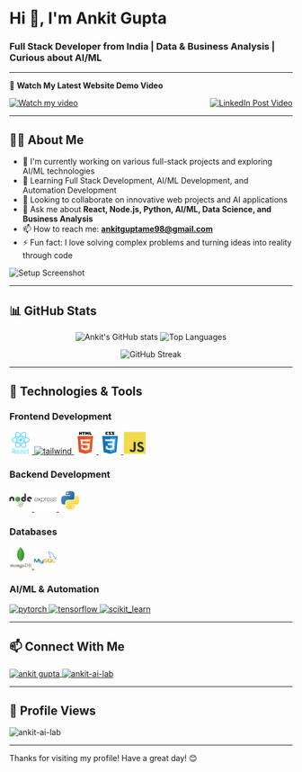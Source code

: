 # Hi 👋, I'm Ankit Gupta
### Full Stack Developer from India | Data & Business Analysis | Curious about AI/ML

---

🎥 **Watch My Latest Website Demo Video**
<div style="display: flex; justify-content: space-between; width: 100%;">
  <a href="https://youtu.be/5Kl27qNLhaE?si=wPQpE1CsRw9eRyT-" target="_blank">
    <img src="https://img.youtube.com/vi/5Kl27qNLhaE/0.jpg" alt="Watch my video" width="48%" />
  </a>

  <a href="https://www.linkedin.com/feed/update/urn:li:ugcPost:7363616058210971651" target="_blank">
    <img src="https://via.placeholder.com/500x250" alt="LinkedIn Post Video" width="48%" />
  </a>
</div>

---

## 👨‍💻 About Me
- 🔭 I'm currently working on various full-stack projects and exploring AI/ML technologies
- 🌱 Learning Full Stack Development, AI/ML Development, and Automation Development
- 👯 Looking to collaborate on innovative web projects and AI applications
- 💬 Ask me about **React, Node.js, Python, AI/ML, Data Science, and Business Analysis**
- 📫 How to reach me: **ankitguptame98@gmail.com**
- ⚡ Fun fact: I love solving complex problems and turning ideas into reality through code

![Setup Screenshot](https://raw.githubusercontent.com/MayuR397/MayuR397/main/git.jpg)

---

## 📊 GitHub Stats
<p align="center"> 
  <img src="https://github-readme-stats.vercel.app/api?username=ankit-ai-lab&show_icons=true&theme=radical" alt="Ankit's GitHub stats" height="160" /> 
  <img src="https://github-readme-stats.vercel.app/api/top-langs/?username=ankit-ai-lab&layout=compact&theme=radical" alt="Top Languages" height="160" /> 
</p>
<p align="center"> 
  <img src="https://github-readme-streak-stats.herokuapp.com/?user=ankit-ai-lab&theme=radical" alt="GitHub Streak" /> 
</p>

---

## 🔧 Technologies & Tools

### Frontend Development
<p align="left"> 
  <a href="https://reactjs.org/" target="_blank" rel="noreferrer"> 
    <img src="https://raw.githubusercontent.com/devicons/devicon/master/icons/react/react-original-wordmark.svg" alt="react" width="40" height="40"/> 
  </a> 
  <a href="https://tailwindcss.com/" target="_blank" rel="noreferrer"> 
    <img src="https://www.vectorlogo.zone/logos/tailwindcss/tailwindcss-icon.svg" alt="tailwind" width="40" height="40"/> 
  </a> 
  <a href="https://www.w3.org/html/" target="_blank" rel="noreferrer"> 
    <img src="https://raw.githubusercontent.com/devicons/devicon/master/icons/html5/html5-original-wordmark.svg" alt="html5" width="40" height="40"/> 
  </a> 
  <a href="https://www.w3schools.com/css/" target="_blank" rel="noreferrer"> 
    <img src="https://raw.githubusercontent.com/devicons/devicon/master/icons/css3/css3-original-wordmark.svg" alt="css3" width="40" height="40"/> 
  </a> 
  <a href="https://developer.mozilla.org/en-US/docs/Web/JavaScript" target="_blank" rel="noreferrer"> 
    <img src="https://raw.githubusercontent.com/devicons/devicon/master/icons/javascript/javascript-original.svg" alt="javascript" width="40" height="40"/> 
  </a> 
</p>

### Backend Development
<p align="left"> 
  <a href="https://nodejs.org" target="_blank" rel="noreferrer"> 
    <img src="https://raw.githubusercontent.com/devicons/devicon/master/icons/nodejs/nodejs-original-wordmark.svg" alt="nodejs" width="40" height="40"/> 
  </a> 
  <a href="https://expressjs.com" target="_blank" rel="noreferrer"> 
    <img src="https://raw.githubusercontent.com/devicons/devicon/master/icons/express/express-original-wordmark.svg" alt="express" width="40" height="40"/> 
  </a> 
  <a href="https://www.python.org" target="_blank" rel="noreferrer"> 
    <img src="https://raw.githubusercontent.com/devicons/devicon/master/icons/python/python-original.svg" alt="python" width="40" height="40"/> 
  </a> 
</p>

### Databases
<p align="left"> 
  <a href="https://www.mongodb.com/" target="_blank" rel="noreferrer"> 
    <img src="https://raw.githubusercontent.com/devicons/devicon/master/icons/mongodb/mongodb-original-wordmark.svg" alt="mongodb" width="40" height="40"/> 
  </a> 
  <a href="https://www.mysql.com/" target="_blank" rel="noreferrer"> 
    <img src="https://raw.githubusercontent.com/devicons/devicon/master/icons/mysql/mysql-original-wordmark.svg" alt="mysql" width="40" height="40"/> 
  </a> 
</p>

### AI/ML & Automation
<p align="left"> 
  <a href="https://pytorch.org/" target="_blank" rel="noreferrer"> 
    <img src="https://www.vectorlogo.zone/logos/pytorch/pytorch-icon.svg" alt="pytorch" width="40" height="40"/> 
  </a> 
  <a href="https://www.tensorflow.org" target="_blank" rel="noreferrer"> 
    <img src="https://www.vectorlogo.zone/logos/tensorflow/tensorflow-icon.svg" alt="tensorflow" width="40" height="40"/> 
  </a> 
  <a href="https://scikit-learn.org/" target="_blank" rel="noreferrer"> 
    <img src="https://upload.wikimedia.org/wikipedia/commons/0/05/Scikit_learn_logo_small.svg" alt="scikit_learn" width="40" height="40"/> 
  </a> 
</p>

---

## 📫 Connect With Me
<p align="left"> 
  <a href="https://linkedin.com/in/ankitgupta" target="blank"> 
    <img align="center" src="https://raw.githubusercontent.com/rahuldkjain/github-profile-readme-generator/master/src/images/icons/Social/linked-in-alt.svg" alt="ankit gupta" height="30" width="40" /> 
  </a> 
  <a href="https://github.com/ankit-ai-lab" target="blank"> 
    <img align="center" src="https://raw.githubusercontent.com/rahuldkjain/github-profile-readme-generator/master/src/images/icons/Social/github.svg" alt="ankit-ai-lab" height="30" width="40" /> 
  </a> 
</p>

---

## 👀 Profile Views
<p align="left"> 
  <img src="https://komarev.com/ghpvc/?username=ankit-ai-lab&label=Profile%20views&color=0e75b6&style=flat" alt="ankit-ai-lab" /> 
</p>

---

Thanks for visiting my profile! Have a great day! 😊
